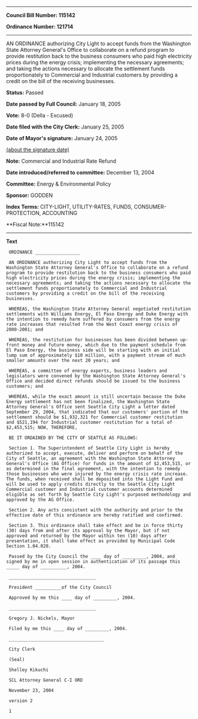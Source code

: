 

********

**Council Bill Number: 115142**
   
**Ordinance Number: 121714**
********

 AN ORDINANCE authorizing City Light to accept funds from the Washington State Attorney General's Office to collaborate on a refund program to provide restitution back to the business consumers who paid high electricity prices during the energy crisis; implementing the necessary agreements; and taking the actions necessary to allocate the settlement funds proportionately to Commercial and Industrial customers by providing a credit on the bill of the receiving businesses.

**Status:** Passed
   
**Date passed by Full Council:** January 18, 2005
   
**Vote:** 8-0 (Della - Excused)
   
**Date filed with the City Clerk:** January 25, 2005
   
**Date of Mayor's signature:** January 24, 2005
   
[(about the signature date)](/~public/approvaldate.htm)
   
   
**Note:** Commercial and Industrial Rate Refund

   
**Date introduced/referred to committee:** December 13, 2004
   
**Committee:** Energy & Environmental Policy
   
**Sponsor:** GODDEN
   
   
**Index Terms:** CITY-LIGHT, UTILITY-RATES, FUNDS, CONSUMER-PROTECTION, ACCOUNTING

**Fiscal Note:**115142

********

**Text**
   
```
 ORDINANCE _________________

 AN ORDINANCE authorizing City Light to accept funds from the Washington State Attorney General's Office to collaborate on a refund program to provide restitution back to the business consumers who paid high electricity prices during the energy crisis; implementing the necessary agreements; and taking the actions necessary to allocate the settlement funds proportionately to Commercial and Industrial customers by providing a credit on the bill of the receiving businesses.

 WHEREAS, the Washington State Attorney General negotiated restitution settlements with Williams Energy, El Paso Energy and Duke Energy with the intention to remedy harm suffered by consumers from the energy rate increases that resulted from the West Coast energy crisis of 2000-2001; and

 WHEREAS, the restitution for businesses has been divided between up- front money and future money, which due to the payment schedule from El Paso Energy, the business side will be starting with an initial lump sum of approximately $10 million, with a payment stream of much smaller amounts over the next 20 years; and

 WHEREAS, a committee of energy experts, business leaders and legislators were convened by the Washington State Attorney General's Office and decided direct refunds should be issued to the business customers; and

 WHEREAS, while the exact amount is still uncertain because the Duke Energy settlement has not been finalized, the Washington State Attorney General's Office sent Seattle City Light a letter dated September 29, 2004, that indicated that our customers' portion of the settlement should be $1,932,321 for Commercial customer restitution and $521,194 for Industrial customer restitution for a total of $2,453,515; NOW, THEREFORE,

 BE IT ORDAINED BY THE CITY OF SEATTLE AS FOLLOWS:

 Section 1. The Superintendent of Seattle City Light is hereby authorized to accept, execute, deliver and perform on behalf of the City of Seattle, an agreement with the Washington State Attorney General's Office (AG Office) for funds in the amount of $2,453,515, or as determined in the final agreement, with the intention to remedy those businesses who were injured by the energy crisis rate increase. The funds, when received shall be deposited into the Light Fund and will be used to apply credits directly to the Seattle City Light Commercial customer and Industrial customer accounts determined eligible as set forth by Seattle City Light's purposed methodology and approved by the AG Office.

 Section 2. Any acts consistent with the authority and prior to the effective date of this ordinance are hereby ratified and confirmed.

 Section 3. This ordinance shall take effect and be in force thirty (30) days from and after its approval by the Mayor, but if not approved and returned by the Mayor within ten (10) days after presentation, it shall take effect as provided by Municipal Code Section 1.04.020.

 Passed by the City Council the ____ day of _________, 2004, and signed by me in open session in authentication of its passage this _____ day of __________, 2004.

 _________________________________

 President __________of the City Council

 Approved by me this ____ day of _________, 2004.

 _________________________________

 Gregory J. Nickels, Mayor

 Filed by me this ____ day of _________, 2004.

 ____________________________________

 City Clerk

 (Seal)

 Shelley Kikuchi

 SCL Attorney General C-I ORD

 November 23, 2004

 version 2

 1

```
